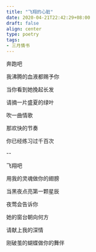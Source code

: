 ```yaml
---
title: "飞翔的心脏"
date: 2020-04-21T22:42:29+08:00
draft: false
align: center
type: poetry
tags:
- 三月情书
---
```


奔跑吧

我沸腾的血液都赐予你

当你看到她挽起长发

请摘一片盛夏的绿叶

吹一曲情歌

那欢快的节奏

你已经练习过千百次

--

飞翔吧

用我的灵魂做你的翅膀

当黑夜点亮第一颗星辰

夜莺会告诉你

她的窗台朝向何方

请献上我的深情

刚破茧的蝴蝶做你的舞伴
